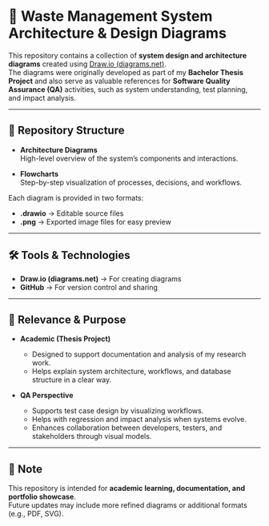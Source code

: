 # 📘 Waste Management System Architecture & Design Diagrams

This repository contains a collection of **system design and architecture diagrams** created using [Draw.io (diagrams.net)](https://draw.io).  
The diagrams were originally developed as part of my **Bachelor Thesis Project** and also serve as valuable references for **Software Quality Assurance (QA)** activities, such as system understanding, test planning, and impact analysis.  

---

## 📂 Repository Structure
- **Architecture Diagrams**  
  High-level overview of the system’s components and interactions.  

- **Flowcharts**  
  Step-by-step visualization of processes, decisions, and workflows.  


Each diagram is provided in two formats:  
- **.drawio** → Editable source files  
- **.png** → Exported image files for easy preview  

---

## 🛠 Tools & Technologies
- **Draw.io (diagrams.net)** → For creating diagrams  
- **GitHub** → For version control and sharing  

---

## 🎯 Relevance & Purpose
- **Academic (Thesis Project)**  
  - Designed to support documentation and analysis of my research work.  
  - Helps explain system architecture, workflows, and database structure in a clear way.  

- **QA Perspective**  
  - Supports test case design by visualizing workflows.  
  - Helps with regression and impact analysis when systems evolve.  
  - Enhances collaboration between developers, testers, and stakeholders through visual models.  

---

## 📌 Note
This repository is intended for **academic learning, documentation, and portfolio showcase**.  
Future updates may include more refined diagrams or additional formats (e.g., PDF, SVG).  
